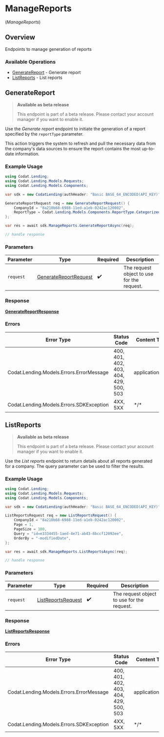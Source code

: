 # ManageReports
(*ManageReports*)

## Overview

Endpoints to manage generation of reports

### Available Operations

* [GenerateReport](#generatereport) - Generate report
* [ListReports](#listreports) - List reports

## GenerateReport

> **Available as beta release**
>
> This endpoint is part of a beta release. Please contact your account manager if you want to enable it.

Use the *Generate report* endpoint to initiate the generation of a report specified by the `reportType` parameter.

This action triggers the system to refresh and pull the necessary data from the company's data sources to ensure the report contains the most up-to-date information.

### Example Usage

```csharp
using Codat.Lending;
using Codat.Lending.Models.Requests;
using Codat.Lending.Models.Components;

var sdk = new CodatLending(authHeader: "Basic BASE_64_ENCODED(API_KEY)");

GenerateReportRequest req = new GenerateReportRequest() {
    CompanyId = "8a210b68-6988-11ed-a1eb-0242ac120002",
    ReportType = Codat.Lending.Models.Components.ReportType.CategorizedBankStatement,
};

var res = await sdk.ManageReports.GenerateReportAsync(req);

// handle response
```

### Parameters

| Parameter                                                               | Type                                                                    | Required                                                                | Description                                                             |
| ----------------------------------------------------------------------- | ----------------------------------------------------------------------- | ----------------------------------------------------------------------- | ----------------------------------------------------------------------- |
| `request`                                                               | [GenerateReportRequest](../../Models/Requests/GenerateReportRequest.md) | :heavy_check_mark:                                                      | The request object to use for the request.                              |

### Response

**[GenerateReportResponse](../../Models/Requests/GenerateReportResponse.md)**

### Errors

| Error Type                               | Status Code                              | Content Type                             |
| ---------------------------------------- | ---------------------------------------- | ---------------------------------------- |
| Codat.Lending.Models.Errors.ErrorMessage | 400, 401, 402, 403, 404, 429, 500, 503   | application/json                         |
| Codat.Lending.Models.Errors.SDKException | 4XX, 5XX                                 | \*/\*                                    |

## ListReports

> **Available as beta release**
>
> This endpoint is part of a beta release. Please contact your account manager if you want to enable it.

Use the *List reports* endpoint to return details about all reports generated for a company. The query parameter can be used to filter the results.

### Example Usage

```csharp
using Codat.Lending;
using Codat.Lending.Models.Requests;
using Codat.Lending.Models.Components;

var sdk = new CodatLending(authHeader: "Basic BASE_64_ENCODED(API_KEY)");

ListReportsRequest req = new ListReportsRequest() {
    CompanyId = "8a210b68-6988-11ed-a1eb-0242ac120002",
    Page = 1,
    PageSize = 100,
    Query = "id=e3334455-1aed-4e71-ab43-6bccf12092ee",
    OrderBy = "-modifiedDate",
};

var res = await sdk.ManageReports.ListReportsAsync(req);

// handle response
```

### Parameters

| Parameter                                                         | Type                                                              | Required                                                          | Description                                                       |
| ----------------------------------------------------------------- | ----------------------------------------------------------------- | ----------------------------------------------------------------- | ----------------------------------------------------------------- |
| `request`                                                         | [ListReportsRequest](../../Models/Requests/ListReportsRequest.md) | :heavy_check_mark:                                                | The request object to use for the request.                        |

### Response

**[ListReportsResponse](../../Models/Requests/ListReportsResponse.md)**

### Errors

| Error Type                               | Status Code                              | Content Type                             |
| ---------------------------------------- | ---------------------------------------- | ---------------------------------------- |
| Codat.Lending.Models.Errors.ErrorMessage | 400, 401, 402, 403, 404, 429, 500, 503   | application/json                         |
| Codat.Lending.Models.Errors.SDKException | 4XX, 5XX                                 | \*/\*                                    |